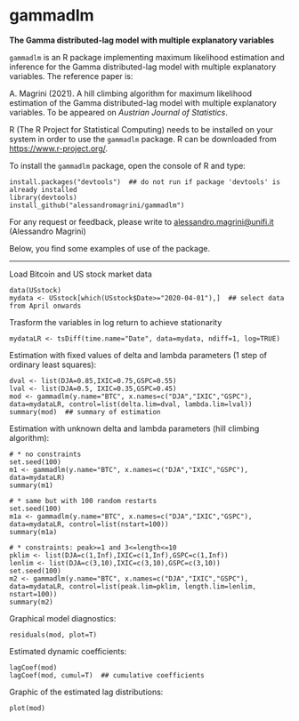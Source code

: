 # gammadlm
__The Gamma distributed-lag model with multiple explanatory variables__

`gammadlm` is an R package implementing maximum likelihood estimation and inference for the Gamma distributed-lag model with multiple explanatory variables.
The reference paper is:

A. Magrini (2021). A hill climbing algorithm for maximum likelihood estimation of the Gamma distributed-lag model with multiple explanatory variables. To be appeared on _Austrian Journal of Statistics_.


R (The R Project for Statistical Computing) needs to be installed on your system in order
to use the `gammadlm` package. R can be downloaded from https://www.r-project.org/.

To install the `gammadlm` package, open the console of R and type:
```
install.packages("devtools")  ## do not run if package 'devtools' is already installed
library(devtools)
install_github("alessandromagrini/gammadlm")
```

For any request or feedback, please write to <alessandro.magrini@unifi.it> (Alessandro Magrini)

Below, you find some examples of use of the package.
_________________________________________________________________

Load Bitcoin and US stock market data
```
data(USstock)
mydata <- USstock[which(USstock$Date>="2020-04-01"),]  ## select data from April onwards
```
Trasform the variables in log return to achieve stationarity
```
mydataLR <- tsDiff(time.name="Date", data=mydata, ndiff=1, log=TRUE)
```
Estimation with fixed values of delta and lambda parameters (1 step of ordinary least squares):
```
dval <- list(DJA=0.85,IXIC=0.75,GSPC=0.55)
lval <- list(DJA=0.5, IXIC=0.35,GSPC=0.45)
mod <- gammadlm(y.name="BTC", x.names=c("DJA","IXIC","GSPC"), data=mydataLR, control=list(delta.lim=dval, lambda.lim=lval))
summary(mod)  ## summary of estimation
```
Estimation with unknown delta and lambda parameters (hill climbing algorithm):
```
# * no constraints
set.seed(100)
m1 <- gammadlm(y.name="BTC", x.names=c("DJA","IXIC","GSPC"), data=mydataLR)
summary(m1)

# * same but with 100 random restarts
set.seed(100)
m1a <- gammadlm(y.name="BTC", x.names=c("DJA","IXIC","GSPC"), data=mydataLR, control=list(nstart=100))
summary(m1a)

# * constraints: peak>=1 and 3<=length<=10
pklim <- list(DJA=c(1,Inf),IXIC=c(1,Inf),GSPC=c(1,Inf))
lenlim <- list(DJA=c(3,10),IXIC=c(3,10),GSPC=c(3,10))
set.seed(100)
m2 <- gammadlm(y.name="BTC", x.names=c("DJA","IXIC","GSPC"), data=mydataLR, control=list(peak.lim=pklim, length.lim=lenlim, nstart=100))
summary(m2)
```
Graphical model diagnostics:
```
residuals(mod, plot=T)
```
Estimated dynamic coefficients:
```
lagCoef(mod)
lagCoef(mod, cumul=T)  ## cumulative coefficients
```
Graphic of the estimated lag distributions:
```
plot(mod)
```
